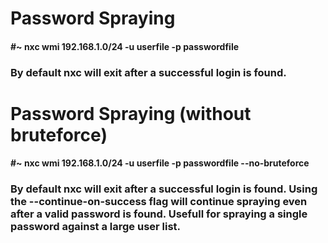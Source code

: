 # Password Spraying

#### #~ nxc wmi 192.168.1.0/24 -u userfile -p passwordfile

### By default nxc will exit after a successful login is found.

# Password Spraying (without bruteforce)

#### #~ nxc wmi 192.168.1.0/24 -u userfile -p passwordfile --no-bruteforce

### By default nxc will exit after a successful login is found. Using the --continue-on-success flag will continue spraying even after a valid password is found. Usefull for spraying a single password against a large user list.
